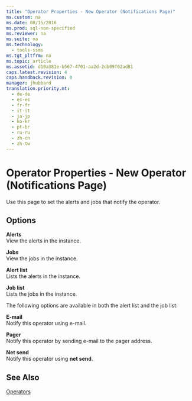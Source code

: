 ```yaml
---
title: "Operator Properties - New Operator (Notifications Page)"
ms.custom: na
ms.date: 08/15/2016
ms.prod: sql-non-specified
ms.reviewer: na
ms.suite: na
ms.technology: 
  - tools-ssms
ms.tgt_pltfrm: na
ms.topic: article
ms.assetid: d10a381e-b567-4701-aa2d-2db09f62ad81
caps.latest.revision: 4
caps.handback.revision: 0
manager: jhubbard
translation.priority.mt: 
  - de-de
  - es-es
  - fr-fr
  - it-it
  - ja-jp
  - ko-kr
  - pt-br
  - ru-ru
  - zh-cn
  - zh-tw
---
```

# Operator Properties - New Operator (Notifications Page)
Use this page to set the alerts and jobs that notify the operator.  
  
## Options  
**Alerts**  
View the alerts in the instance.  
  
**Jobs**  
View the jobs in the instance.  
  
**Alert list**  
Lists the alerts in the instance.  
  
**Job list**  
Lists the jobs in the instance.  
  
The following options are available in both the alert list and the job list:  
  
**E-mail**  
Notify this operator using e-mail.  
  
**Pager**  
Notify this operator by sending e-mail to the pager address.  
  
**Net send**  
Notify this operator using **net send**.  
  
## See Also  
[Operators](../content/Operators.md)  
  
